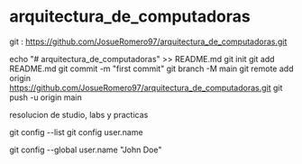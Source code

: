 # arquitectura_de_computadoras

git : https://github.com/JosueRomero97/arquitectura_de_computadoras.git

echo "# arquitectura_de_computadoras" >> README.md
git init
git add README.md
git commit -m "first commit"
git branch -M main
git remote add origin https://github.com/JosueRomero97/arquitectura_de_computadoras.git
git push -u origin main


resolucion de studio, labs y practicas

 git config --list
 git config user.name

 git config --global user.name "John Doe"

 